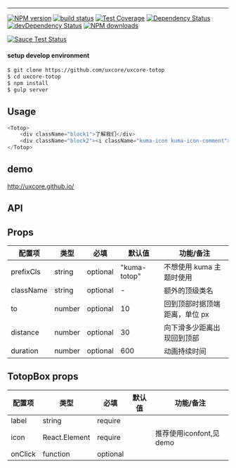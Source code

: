 ---

[![NPM version][npm-image]][npm-url]
[![build status][travis-image]][travis-url]
[![Test Coverage][coveralls-image]][coveralls-url]
[![Dependency Status][dep-image]][dep-url]
[![devDependency Status][devdep-image]][devdep-url] 
[![NPM downloads][downloads-image]][npm-url]

[![Sauce Test Status][sauce-image]][sauce-url]

[npm-image]: http://img.shields.io/npm/v/uxcore-totop.svg?style=flat-square
[npm-url]: http://npmjs.org/package/uxcore-totop
[travis-image]: https://img.shields.io/travis/uxcore/uxcore-totop.svg?style=flat-square
[travis-url]: https://travis-ci.org/uxcore/uxcore-totop
[coveralls-image]: https://img.shields.io/coveralls/uxcore/uxcore-totop.svg?style=flat-square
[coveralls-url]: https://coveralls.io/r/uxcore/uxcore-totop?branch=master
[dep-image]: http://img.shields.io/david/uxcore/uxcore-totop.svg?style=flat-square
[dep-url]: https://david-dm.org/uxcore/uxcore-totop
[devdep-image]: http://img.shields.io/david/dev/uxcore/uxcore-totop.svg?style=flat-square
[devdep-url]: https://david-dm.org/uxcore/uxcore-totop#info=devDependencies
[downloads-image]: https://img.shields.io/npm/dm/uxcore-totop.svg
[sauce-image]: https://saucelabs.com/browser-matrix/uxcore-totop.svg
[sauce-url]: https://saucelabs.com/u/uxcore-totop


#### setup develop environment

```sh
$ git clone https://github.com/uxcore/uxcore-totop
$ cd uxcore-totop
$ npm install
$ gulp server
```

## Usage

```javascript
<Totop>
    <div className="block1">了解我们</div>
    <div className="block2"><i className="kuma-icon kuma-icon-comment"></i></div>
</Totop>
```

## demo
http://uxcore.github.io/

## API

## Props

| 配置项 | 类型 | 必填 | 默认值 | 功能/备注 |
|---|---|---|---|---|
|prefixCls|string|optional|"kuma-totop"|不想使用 kuma 主题时使用|
|className|string|optional|-|额外的顶级类名|
|to|number|optional|10|回到顶部时据顶端距离，单位 px|
|distance|number|optional|30|向下滑多少距离出现回到顶部|
|duration|number|optional|600|动画持续时间|

## TotopBox props

| 配置项 | 类型 | 必填 | 默认值 | 功能/备注 |
|---|---|---|---|---|
|label|string|require|||
|icon|React.Element|require||推荐使用iconfont,见demo|
|onClick|function|optional|||
